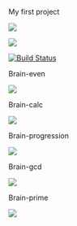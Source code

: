 My first project

<a href="https://codeclimate.com/github/codeclimate/codeclimate/maintainability"><img src="https://api.codeclimate.com/v1/badges/a99a88d28ad37a79dbf6/maintainability" /></a>

<a href="https://codeclimate.com/github/codeclimate/codeclimate/test_coverage"><img src="https://api.codeclimate.com/v1/badges/a99a88d28ad37a79dbf6/test_coverage" /></a>

[![Build Status](https://travis-ci.com/travis-ci/travis-web.svg?branch=master)](https://travis-ci.com/travis-ci/travis-web)

Brain-even

<a href="https://asciinema.org/a/bqbmJaBVBD27PuiXYvFpJJA1q" target="_blank"><img src="https://asciinema.org/a/bqbmJaBVBD27PuiXYvFpJJA1q.svg" /></a>

Brain-calc

<a href="https://asciinema.org/a/XOlwxZuBMVq1kjd61heb4gtzf" target="_blank"><img src="https://asciinema.org/a/XOlwxZuBMVq1kjd61heb4gtzf.svg" /></a>


Brain-progression

<a href="https://asciinema.org/a/WRCekNp0KDAI5yTeQSJJGcTXZ" target="_blank"><img src="https://asciinema.org/a/WRCekNp0KDAI5yTeQSJJGcTXZ.svg" /></a>



Brain-gcd

<a href="https://asciinema.org/a/gTgm9W7MJmqnj8MyUIHGoUIGy" target="_blank"><img 
src="https://asciinema.org/a/gTgm9W7MJmqnj8MyUIHGoUIGy.svg" /></a>

Brain-prime

<a href="https://asciinema.org/a/2vrukR6VCcK8XKTVZ5nBJvfc0" target="_blank"><img src="https://asciinema.org/a/2vrukR6VCcK8XKTVZ5nBJvfc0.svg" /></a>
